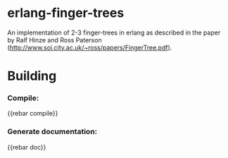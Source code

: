 erlang-finger-trees
===================

An implementation of 2-3 finger-trees in erlang as described in the paper by Ralf Hinze and Ross Paterson
(http://www.soi.city.ac.uk/~ross/papers/FingerTree.pdf).


Building
========

### Compile: 

{{rebar compile}}

### Generate documentation:

{{rebar doc}}



